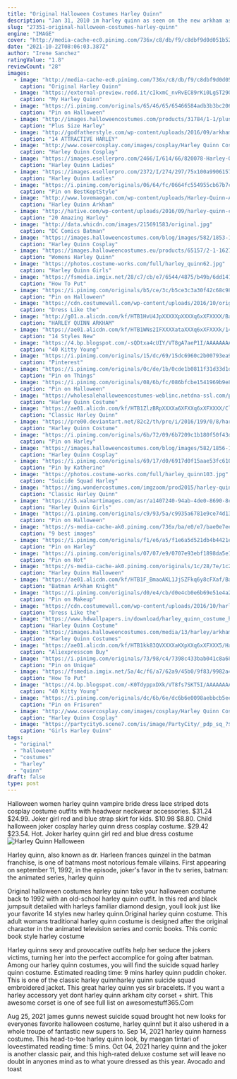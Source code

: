 ```yaml
---
title: "Original Halloween Costumes Harley Quinn"
description: "Jan 31, 2010 im harley quinn as seen on the new arkham asylum video game. I had to paint almost everything including the bra and corset. I couldnt find the correct boots so compromised with a pair of thigh highs in a different color. I think this homemade harley quinn costume is a very close match to the actual costume."
slug: "27351-original-halloween-costumes-harley-quinn"
engine: "IMAGE"
cover: "http://media-cache-ec0.pinimg.com/736x/c8/db/f9/c8dbf9d0d051b527744308d8b0d069d3.jpg"
date: "2021-10-22T08:06:03.387Z"
author: "Irene Sanchez"
ratingValue: "1.8"
reviewCount: "28"
images:
  - image: "http://media-cache-ec0.pinimg.com/736x/c8/db/f9/c8dbf9d0d051b527744308d8b0d069d3.jpg"
    caption: "Original Harley Quinn"
  - image: "https://external-preview.redd.it/cIkxmC_nvRvEC89rKi0LgST29Q6vtMYoQubfeVgJclU.jpg?auto=webp&s=34b6485bff96e70d43bfb197bd10c9a3414c9850"
    caption: "My Harley Quinn"
  - image: "https://i.pinimg.com/originals/65/46/65/65466584adb3b3bc206d70b57717ec0c.jpg"
    caption: "Pin on Halloween"
  - image: "http://images.halloweencostumes.com/products/31784/1-1/plus-size-harley-quinn-costume.jpg"
    caption: "Plus Size Harley"
  - image: "http://godfatherstyle.com/wp-content/uploads/2016/09/arkham-asylum-harley-quinn-costume.jpg"
    caption: "14 ATTRACTIVE HARLEY"
  - image: "http://www.cosercosplay.com/images/cosplay/Harley Quinn Cosplay Costume For Halloween 15112089 2.jpg"
    caption: "Harley Quinn Cosplay"
  - image: "https://images.esellerpro.com/2466/I/614/66/820078-Harley-Quinn-Adult-Costume-LA-R2.jpg"
    caption: "Harley Quinn Ladies"
  - image: "https://images.esellerpro.com/2372/I/274/297/75x100a9906157.jpg"
    caption: "Harley Quinn Ladies"
  - image: "https://i.pinimg.com/originals/06/64/fc/0664fc554955cb67b7c3a8737e209029.jpg"
    caption: "Pin on BestKeptStyle"
  - image: "http://www.lovemaegan.com/wp-content/uploads/Harley-Quinn-Arkham-Knight-DIY-Harness-Tutorial-cosplay-halloween-costume.jpg"
    caption: "Harley Quinn Arkham"
  - image: "http://hative.com/wp-content/uploads/2016/09/harley-quinn-costumes/20-harley-quinn-costume-halloween.jpg"
    caption: "20 Amazing Harley"
  - image: "http://data.whicdn.com/images/215691583/original.jpg"
    caption: "DC Comics Batman"
  - image: "https://images.halloweencostumes.com/blog/images/582/1853-1/harley-quinn-arkham-asylum-animated-series.jpg"
    caption: "Harley Quinn Cosplay"
  - image: "https://images.halloweencostumes.eu/products/65157/2-1-162764/womens-harley-quinn-gold-overalls-costume-alt-7-upd.png"
    caption: "Womens Harley Quinn"
  - image: "https://photos.costume-works.com/full/harley_quinn62.jpg"
    caption: "Harley Quinn Girls"
  - image: "https://fsmedia.imgix.net/28/c7/cb/e7/6544/4875/b49b/6dd141174eae/nd5nxtqjpg.jpeg?rect=229,0,285,380&dpr=2&auto=format,compress&q=75"
    caption: "How To Put"
  - image: "https://i.pinimg.com/originals/b5/ce/3c/b5ce3c3a30f42c68c98aacc25a33cc50.jpg"
    caption: "Pin on Halloween"
  - image: "https://cdn.costumewall.com/wp-content/uploads/2016/10/original-harley-quinn-costume-share.jpg"
    caption: "Dress Like the"
  - image: "http://g01.a.alicdn.com/kf/HTB1HvU4JpXXXXXpXXXXq6xXFXXXX/Batman-Arkham-Asylum-Harley-Quinn-Costume-Dr-Harleen-Quinzel-Movie-Cosplay-Costume-Sexy-Halloween-Costume-for.jpg"
    caption: "HARLEY QUINN ARKHAM"
  - image: "https://ae01.alicdn.com/kf/HTB1WNs2IFXXXXataXXXq6xXFXXXk/14-Styles-New-Free-Shipping-Adult-Classic-Harley-Quinn-Cosplay-Costume-Fantasia-Halloween-Costumes-For-Women.jpg"
    caption: "14 Styles New"
  - image: "https://4.bp.blogspot.com/-sQDtxa4cUIY/VT8gA7aeP1I/AAAAAAAAAVQ/6ecTcY8Gw60/s1600/harley_quinn___victorian_burlesque_version_by_sandyboutique-d5enuy3.jpg"
    caption: "40 Kitty Young"
  - image: "https://i.pinimg.com/originals/15/dc/69/15dc6960c2b00793ea9c13158aee210a.jpg"
    caption: "Pinterest"
  - image: "https://i.pinimg.com/originals/0c/de/1b/0cde1b0811f31d33d1d564400856c305.jpg"
    caption: "Pin on Things"
  - image: "https://i.pinimg.com/originals/08/6b/fc/086bfcbe1541969b9e8c146def9f4ae2.jpg"
    caption: "Pin on Halloween"
  - image: "https://wholesalehalloweencostumes-weblinc.netdna-ssl.com/product_images/harley-quinn-premium-child-dress/5926c7b669702d3bee013cd2/original.jpg?c=1496175049"
    caption: "Harley Quinn Costume"
  - image: "https://ae01.alicdn.com/kf/HTB1ZlzBRpXXXXa6XFXXq6xXFXXXX/Classic-Harley-Quinn-Favorite-Cosplay-Costume-Sweetheart-Original-Jester-Inspired-Jumpsuit-For-A-Villainous-Look-This.jpg"
    caption: "Classic Harley Quinn"
  - image: "https://pre00.deviantart.net/82c2/th/pre/i/2016/199/0/8/harley_quinn_original_costume_ii_by_caine001-daag3jy.jpg"
    caption: "Harley Quinn Costume"
  - image: "https://i.pinimg.com/originals/6b/72/09/6b7209c1b180f50f43d7477813becf03.png"
    caption: "Pin on Harley"
  - image: "https://images.halloweencostumes.com/blog/images/582/1856-1/diy-harley-quinn-hammer-.jpg"
    caption: "Harley Quinn Cosplay"
  - image: "https://i.pinimg.com/originals/69/17/d0/6917d0f15aae53fc6101d2765a68b73b.jpg"
    caption: "Pin by Katherine"
  - image: "https://photos.costume-works.com/full/harley_quinn103.jpg"
    caption: "Suicide Squad Harley"
  - image: "https://img.wondercostumes.com/imgzoom/prod2015/harley-quinn-costume.jpg"
    caption: "Classic Harley Quinn"
  - image: "https://i5.walmartimages.com/asr/a1407240-94ab-4de0-8690-8cabeec064cb_1.3eb16e3638b323b03e512cf312e53b7c.jpeg"
    caption: "Harley Quinn Girls"
  - image: "https://i.pinimg.com/originals/c9/93/5a/c9935a6781e9ce74d13836cd9bc21379.jpg"
    caption: "Pin on Halloween"
  - image: "https://s-media-cache-ak0.pinimg.com/736x/ba/e0/e7/bae0e7eec8730b1f20fe266b1cd8c160.jpg"
    caption: "9 best images"
  - image: "https://i.pinimg.com/originals/f1/e6/a5/f1e6a5d521db4b4421e994d6151f56aa.jpg"
    caption: "Pin on Harley"
  - image: "https://i.pinimg.com/originals/07/07/e9/0707e93ebf1898da5e14e646eabfd13f.jpg"
    caption: "Pin on Hot"
  - image: "https://s-media-cache-ak0.pinimg.com/originals/1c/28/7e/1c287e34a59ee7dfbeb9925645a89275.jpg"
    caption: "Harley Quinn Halloween"
  - image: "https://ae01.alicdn.com/kf/HTB1F_BmaoAKL1JjSZFkq6y8cFXaf/Batman-Arkham-Knight-Harley-Quinn-cosplay-costume-Carnival-Christmas-Halloween-costumes-women-sexy-costume-Harley-quinn.jpg"
    caption: "Batman Arkham Knight"
  - image: "https://i.pinimg.com/originals/d0/e4/cb/d0e4cb0e6b69e51e4a2f5942c2cdb352.jpg"
    caption: "Pin on Makeup"
  - image: "https://cdn.costumewall.com/wp-content/uploads/2016/10/harley-quinn-costume.jpg"
    caption: "Dress Like the"
  - image: "https://www.hdwallpapers.in/download/harley_quinn_costume_hd_halloween_costume-HD.jpg"
    caption: "Harley Quinn Costume"
  - image: "https://images.halloweencostumes.com/media/13/harley/arkham-harley-quinn-costume.jpg"
    caption: "Harley Quinn Costumes"
  - image: "https://ae01.alicdn.com/kf/HTB1kk83QVXXXXaKXpXXq6xXFXXX5/Harley-Quinn-Bombshells-Cosplay-Costume-Women-Sexy-Party-Halloween-Costume-Clothing-Custom-Made.jpg"
    caption: "Aliexpresscom Buy"
  - image: "https://i.pinimg.com/originals/73/98/c4/7398c433bab041c8a681086c7169c1bc.jpg"
    caption: "Pin on Unique"
  - image: "https://fsmedia.imgix.net/5a/4c/f6/a7/62a9/45b0/9f83/9982a4e41d3a/cosplayer-hiha-rainbow-shows-off-a-harley-get-up-based-on-the-original-cartoon.jpeg?auto=format%2Ccompress&w=700"
    caption: "How To Put"
  - image: "https://4.bp.blogspot.com/-K0TdyppxDXk/VT8fs7SKT5I/AAAAAAAAAUY/trEd8SHW_9c/s1600/Harley-Quinn-1.jpg"
    caption: "40 Kitty Young"
  - image: "https://i.pinimg.com/originals/dc/6b/6e/dc6b6e0098aebbcb5eec2255cd811a5a.jpg"
    caption: "Pin on Frisuren"
  - image: "http://www.cosercosplay.com/images/cosplay/Harley Quinn Cosplay Costume For Halloween 15112101 (1)_02.jpg"
    caption: "Harley Quinn Cosplay"
  - image: "https://partycity6.scene7.com/is/image/PartyCity/_pdp_sq_?$_1000x1000_$&$product=PartyCity/P750835"
    caption: "Girls Harley Quinn"
tags:
  - "original"
  - "halloween"
  - "costumes"
  - "harley"
  - "quinn"
draft: false
type: post
---
```


Halloween women harley quinn vampire bride dress lace striped dots cosplay costume outfits with headwear neckwear accessories. $31.24 $24.99. Joker girl red and blue strap skirt for kids. $10.98 $8.80. Child halloween joker cosplay harley quinn dress cosplay costume. $29.42 $23.54. Hot. Joker harley quinn girl red and blue dress costume
![Harley Quinn Halloween](https://s-media-cache-ak0.pinimg.com/originals/1c/28/7e/1c287e34a59ee7dfbeb9925645a89275.jpg "Harley Quinn Halloween")

Harley quinn, also known as dr. Harleen frances quinzel in the batman franchise, is one of batmans most notorious female villains. First appearing on september 11, 1992, in the episode, joker&#39;s favor in the tv series, batman: the animated series, harley quinn
<!--inArticleAds-->

<!--galleryOne-->

Original halloween costumes harley quinn take your halloween costume back to 1992 with an old-school harley quinn outfit. In this red and black jumpsuit detailed with harleys familiar diamond design, youll look just like your favorite 14 styles new harley quinn.Original harley quinn costume. This adult womans traditional harley quinn costume is designed after the original character in the animated television series and comic books. This comic book style harley costume
<!--inArticleAds-->

<!--galleryTwo-->

Harley quinns sexy and provocative outfits help her seduce the jokers victims, turning her into the perfect accomplice for going after batman. Among our harley quinn costumes, you will find the suicide squad harley quinn costume. Estimated reading time: 9 mins harley quinn puddin choker. This is one of the classic harley quinnharley quinn suicide squad embroidered jacket. This great harley quinn yes sir bracelets. If you want a harley accessory yet dont harley quinn arkham city corset + shirt. This awesome corset is one of see full list on awesomestuff365.Com
<!--galleryThree-->

Aug 25, 2021 james gunns newest suicide squad brought hot new looks for everyones favorite halloween costume, harley quinn! but it also ushered in a whole troupe of fantastic new supers to. Sep 14, 2021 harley quinn harness costume. This head-to-toe harley quinn look, by maegan tintari of loveestimated reading time: 5 mins. Oct 04, 2021 harley quinn and the joker is another classic pair, and this high-rated deluxe costume set will leave no doubt in anyones mind as to what youre dressed as this year. Avocado and toast